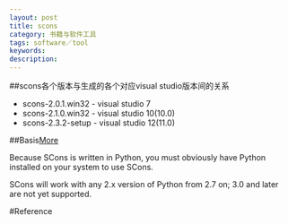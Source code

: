```yaml
---
layout: post
title: scons
category: 书籍与软件工具
tags: software／tool
keywords:
description: 
---
```


##scons各个版本与生成的各个对应visual studio版本间的关系

* scons-2.0.1.win32 - visual studio 7
* scons-2.1.0.win32 - visual studio 10(10.0)
* scons-2.3.2-setup - visual studio 12(11.0)

##Basis[More](http://www.scons.org/doc/production/HTML/scons-user.html)

Because SCons is written in Python, you must obviously have Python installed on your system to use SCons.

SCons will work with any 2.x version of Python from 2.7 on; 3.0 and later are not yet supported.


#Reference
